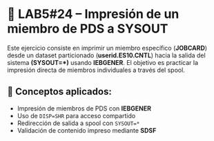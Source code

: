  # 📄 LAB5#24 – Impresión de un miembro de PDS a SYSOUT
 Este ejercicio consiste en imprimir un miembro específico (**JOBCARD**) desde un dataset particionado (**userid.ES10.CNTL**) hacia la salida del sistema **(SYSOUT=*)** usando **IEBGENER**. El objetivo es practicar la impresión directa de miembros individuales a través del spool.

 ## 🧠 Conceptos aplicados:

 - Impresión de miembros de PDS con **IEBGENER**
 - Uso de `DISP=SHR` para acceso compartido
 - Redirección de salida a spool con `SYSOUT=*`
 - Validación de contenido impreso mediante **SDSF**
